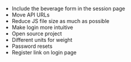 - Include the beverage form in the session page
- Move API URLs
- Reduce JS file size as much as possible
- Make login more intuitive
- Open source project
- Different units for weight
- Password resets
- Register link on login page
